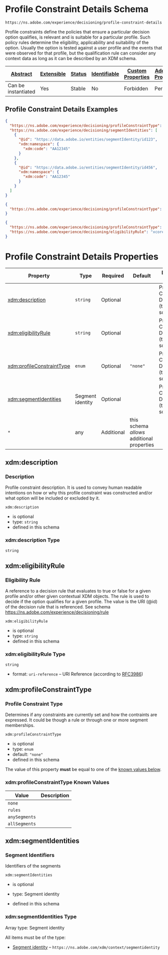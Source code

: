
# Profile Constraint Details Schema

```
https://ns.adobe.com/experience/decisioning/profile-constraint-details
```

Profile constraints define the policies that ensure a particular decision option qualifies, is relevant and is suitable for a particular profile. Such policy rules determine the eligibility, applicability and suitability of the option. Usually the option is tested against a user profile and the events that were observed for that profile, but the qualification rule can consider any context data as long as it can be described by an XDM schema.

| [Abstract](../../../../abstract.md) | [Extensible](../../../../extensions.md) | [Status](../../../../status.md) | [Identifiable](../../../../id.md) | [Custom Properties](../../../../extensions.md) | [Additional Properties](../../../../extensions.md) | Defined In |
|-------------------------------------|-----------------------------------------|---------------------------------|-----------------------------------|------------------------------------------------|----------------------------------------------------|------------|
| Can be instantiated | Yes | Stable | No | Forbidden | Permitted | [adobe/experience/decisioning/profile-constraint-details.schema.json](adobe/experience/decisioning/profile-constraint-details.schema.json) |

## Profile Constraint Details Examples

```json
{
  "https://ns.adobe.com/experience/decisioning/profileConstraintType": "anySegments",
  "https://ns.adobe.com/experience/decisioning/segmentIdentities": [
    {
      "@id": "https://data.adobe.io/entities/segmentIdentity/id123",
      "xdm:namespace": {
        "xdm:code": "AA12345"
      }
    },
    {
      "@id": "https://data.adobe.io/entities/segmentIdentity/id456",
      "xdm:namespace": {
        "xdm:code": "AA12345"
      }
    }
  ]
}
```

```json
{
  "https://ns.adobe.com/experience/decisioning/profileConstraintType": "none"
}
```

```json
{
  "https://ns.adobe.com/experience/decisioning/profileConstraintType": "rules",
  "https://ns.adobe.com/experience/decisioning/eligibilityRule": "xcore:eligibility-rule:e5244c22eff29e8"
}
```


# Profile Constraint Details Properties

| Property | Type | Required | Default | Defined by |
|----------|------|----------|---------|------------|
| [xdm:description](#xdmdescription) | `string` | Optional |  | Profile Constraint Details (this schema) |
| [xdm:eligibilityRule](#xdmeligibilityrule) | `string` | Optional |  | Profile Constraint Details (this schema) |
| [xdm:profileConstraintType](#xdmprofileconstrainttype) | `enum` | Optional | `"none"` | Profile Constraint Details (this schema) |
| [xdm:segmentIdentities](#xdmsegmentidentities) | Segment identity | Optional |  | Profile Constraint Details (this schema) |
| `*` | any | Additional | this schema *allows* additional properties |

## xdm:description
### Description

Profile constraint description. It is used to convey human readable intentions on how or why this profile constraint was constructed and/or what option will be included or excluded by it.

`xdm:description`
* is optional
* type: `string`
* defined in this schema

### xdm:description Type


`string`






## xdm:eligibilityRule
### Eligibility Rule

A reference to a decision rule that evaluates to true or false for a given profile and/or other given contextual XDM objects. The rule is used to decide if the option qualifies for a given profile. The value is the URI (@id) of the decision rule that is referenced. See schema https://ns.adobe.com/experience/decisioning/rule

`xdm:eligibilityRule`
* is optional
* type: `string`
* defined in this schema

### xdm:eligibilityRule Type


`string`
* format: `uri-reference` – URI Reference (according to [RFC3986](https://tools.ietf.org/html/rfc3986))






## xdm:profileConstraintType
### Profile Constraint Type

Determines if any constraints are currently set and how the contraints are expressed. It could be though a rule or through one or more segment memberships.

`xdm:profileConstraintType`
* is optional
* type: `enum`
* default: `"none"`
* defined in this schema

The value of this property **must** be equal to one of the [known values below](#xdmprofileconstrainttype-known-values).

### xdm:profileConstraintType Known Values
| Value | Description |
|-------|-------------|
| `none` |  |
| `rules` |  |
| `anySegments` |  |
| `allSegments` |  |




## xdm:segmentIdentities
### Segment Identifiers

Identifiers of the segments

`xdm:segmentIdentities`
* is optional
* type: Segment identity

* defined in this schema

### xdm:segmentIdentities Type


Array type: Segment identity

All items must be of the type:
* [Segment identity](../../../datatypes/segmentidentity.schema.md) – `https://ns.adobe.com/xdm/context/segmentidentity`







